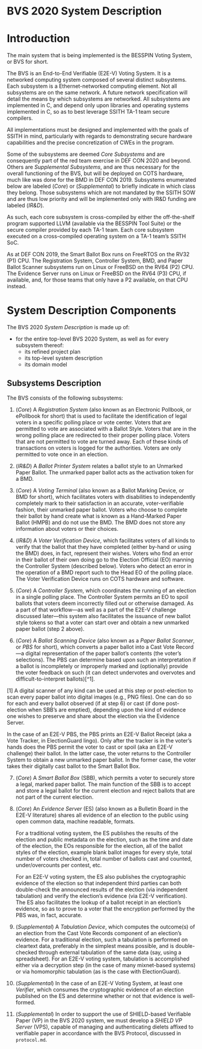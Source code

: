 # BVS 2020 System Description

# Introduction

The main system that is being implemented is the BESSPIN Voting
System, or BVS for short.

The BVS is an End-to-End Verifiable (E2E-V) Voting System.  It is a
networked computing system composed of several distinct subsystems.
Each subsystem is a Ethernet-networked computing element.  Not all
subsystems are on the same network.  A future network specification will
detail the means by which subsystems are networked.  All
subsystems are implemented in C, and depend only upon libraries and
operating systems implemented in C, so as to best leverage SSITH TA-1
team secure compilers.

All implementations must be designed and implemented with the goals of
SSITH in mind, particularly with regards to demonstrating secure
hardware capabilities and the precise concretization of CWEs in the
program.

Some of the subsystems are deemed *Core Subsystems* and are
consequently part of the red team exercise in DEF CON 2020 and beyond.
Others are *Supplemental Subsystems*, and are thus necessary for the
overall functioning of the BVS, but will be deployed on COTS hardware,
much like was done for the BMD in DEF CON 2019.  Subsystems enumerated
below are labeled (*Core*) or (*Supplemental*) to briefly indicate in which
class they belong.  Those subsystems which are not mandated by the SSITH
SOW and are thus low priority and will be implemented only with IR&D funding
are labeled (*IR&D*).

As such, each core subsystem is cross-compiled by either the
off-the-shelf program supported LLVM (available via the BESSPIN Tool
Suite) or the secure compiler provided by each TA-1 team.  Each core
subsystem executed on a cross-compiled operating system on a TA-1
team’s SSITH SoC.

As at DEF CON 2019, the Smart Ballot Box runs on FreeRTOS on the RV32
(P1) CPU.  The Registration System, Controller System, BMD, and Paper
Ballot Scanner subsystems run on Linux or FreeBSD on the RV64 (P2)
CPU.  The Evidence Server runs on Linux or FreeBSD on the RV64 (P3)
CPU, if available, and, for those teams that only have a P2 available,
on that CPU instead.

# System Description Components

The BVS 2020 *System Description* is made up of:

- for the entire top-level BVS 2020 System, as well as for every
  subsystem thereof:
   - its refined project plan
   - its top-level system description
   - its domain model

## Subsystems Description

The BVS consists of the following subsystems:

1. (*Core*) A *Registration System* (also known as an Electronic Pollbook, or
   ePollbook for short) that is used to facilitate the identification
   of legal voters in a specific polling place or vote center.  Voters
   that are permitted to vote are associated with a Ballot Style.
   Voters that are in the wrong polling place are redirected to their
   proper polling place.  Voters that are not permitted to vote are
   turned away.  Each of these kinds of transactions on voters is
   logged for the authorities.  Voters are only permitted to vote once
   in an election.

2. (*IR&D*) A *Ballot Printer System* relates a ballot style to an 
   Unmarked Paper Ballot.  The unmarked paper ballot acts as the activation 
   token for a BMD.
   
3. (*Core*) A *Voting Terminal* (also known as a Ballot Marking Device, or BMD
   for short), which facilitates voters with disabilities to
   independently completely mark to their satisfaction in an accurate,
   voter-verifiable fashion, their unmarked paper ballot.  Voters who
   choose to complete their ballot by hand create what is known as a
   Hand-Marked Paper Ballot (HMPB) and do not use the BMD.  The BMD
   does not store any information about voters or their choices.
   
4. (*IR&D*) A *Voter Verification Device*, which facilitates voters of all kinds
   to verify that the ballot that they have completed (either by-hand
   or using the BMD) does, in fact, represent their wishes.  Voters
   who find an error in their ballot of their own doing go to the
   Election Official (EO) manning the Controller System (described
   below).  Voters who detect an error in the operation of a BMD
   report such to the Head EO of the polling place.  The Voter
   Verification Device runs on COTS hardware and software.

5. (*Core*) A *Controller System*, which coordinates the running of an election
   in a single polling place.  The Controller System permits an EO to
   spoil ballots that voters deem incorrectly filled out or otherwise
   damaged.  As a part of that workflow—as well as a part of the E2E-V
   challenge discussed later—this system also facilitates the issuance
   of new ballot style tokens so that a voter can start over and
   obtain a new unmarked paper ballot (step 2 above).
   
6. (*Core*) A *Ballot Scanning Device* (also known as a *Paper Ballot Scanner*,
   or *PBS* for short), which converts a paper ballot into a Cast Vote
   Record—a digital representation of the paper ballot’s contents (the
   voter’s selections).  The PBS can determine based upon such an
   interpretation if a ballot is incompletely or improperly marked and
   (optionally) provide the voter feedback on such (it can detect
   undervotes and overvotes and difficult-to-interpret ballots)[^1].

[1] A digital scanner of any kind can be used at this step or
post-election to scan every paper ballot into digital images (e.g.,
PNG files).  One can do so for each and every ballot observed (if at
step 6) or cast (if done post-election when SBB’s are emptied),
depending upon the kind of evidence one wishes to preserve and share
about the election via the Evidence Server.
   
   In the case of an E2E-V PBS, the PBS prints an E2E-V Ballot Receipt
   (aka a Vote Tracker, in ElectionGuard lingo).  Only after the
   tracker is in the voter’s hands does the PBS permit the voter to
   cast or spoil (aka an E2E-V challenge) their ballot.  In the latter
   case, the voter returns to the Controller System to obtain a new
   unmarked paper ballot.  In the former case, the voter takes their
   digitally cast ballot to the Smart Ballot Box.
   
7. (*Core*) A *Smart Ballot Box* (SBB), which permits a voter to         securely store a legal, marked paper ballot. The main function of     the SBB is to accept and store a legal ballot for the current         election and reject ballots that are not part of the current          election.
   
8. (*Core*) An *Evidence Server* (ES) (also known as a Bulletin Board in the
   E2E-V literature) shares all evidence of an election to the public
   using open common data, machine readable, formats.

   For a traditional voting system, the ES publishes the results of
   the election and public metadata on the election, such as the time
   and date of the election, the EOs responsible for the election, all
   of the ballot styles of the election, example blank ballot images
   for every style, total number of voters checked in, total number of
   ballots cast and counted, under/overcounts per contest, etc.
   
   For an E2E-V voting system, the ES also publishes the cryptographic
   evidence of the election so that independent third parties can both
   double-check the announced results of the election (via independent
   tabulation) and verify the election’s evidence (via E2E-V
   verification).  The ES also facilitates the lookup of a ballot
   receipt in an election’s evidence, so as to prove to a voter that
   the encryption performed by the PBS was, in fact, accurate.
   
9. (*Supplemental*) A *Tabulation Device*, which computes the outcome(s) of an election
   from the Cast Vote Records component of an election’s evidence.
   For a traditional election, such a tabulation is performed on
   cleartext data, preferably in the simplest means possible, and is
   double-checked through external tabulation of the same data (say,
   using a spreadsheet).  For an E2E-V voting system, tabulation is
   accomplished either via a decryption step (in the case of many
   mixnet-based systems) or via homomorphic tabulation (as is the case
   with ElectionGuard).
   
10. (*Supplemental*) In the case of an E2E-V Voting System, at least one *Verifier*,
    which consumes the cryptographic evidence of an election published
    on the ES and determine whether or not that evidence is
    well-formed.

11. (*Supplemental*) In order to support the use of SHIELD-based Verifiable Paper (VP)
    in the BVS 2020 system, we must develop a *SHIELD VP Server* (VPS),
    capable of managing and authenticating dielets affixed to
    verifiable paper in accordance with the BVS Protocol, discussed
    in `protocol.md`.



